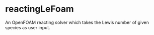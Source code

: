 # reactingLeFoam
An OpenFOAM reacting solver which takes the Lewis number of given species as user input.
